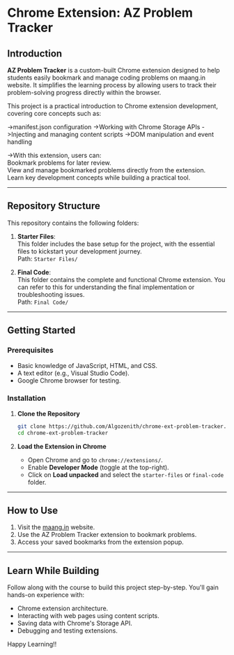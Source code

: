 # Chrome Extension: AZ Problem Tracker

## Introduction  
**AZ Problem Tracker** is a custom-built Chrome extension designed to help students easily bookmark and manage coding problems on maang.in website. It simplifies the learning process by allowing users to track their problem-solving progress directly within the browser.

This project is a practical introduction to Chrome extension development, covering core concepts such as:

   ->manifest.json configuration
   ->Working with Chrome Storage APIs
   ->Injecting and managing content scripts
   ->DOM manipulation and event handling

->With this extension, users can:   
    Bookmark problems for later review.  
    View and manage bookmarked problems directly from the extension.  
    Learn key development concepts while building a practical tool.  

--------

## Repository Structure  

This repository contains the following folders:  

1. **Starter Files**:  
   This folder includes the base setup for the project, with the essential files to kickstart your development journey.  
   Path: `Starter Files/`

2. **Final Code**:  
   This folder contains the complete and functional Chrome extension. You can refer to this for understanding the final implementation or troubleshooting issues.  
   Path: `Final Code/`

---

## Getting Started  

### Prerequisites  
- Basic knowledge of JavaScript, HTML, and CSS.  
- A text editor (e.g., Visual Studio Code).  
- Google Chrome browser for testing.

### Installation  

1. **Clone the Repository**  
   ```bash
   git clone https://github.com/Algozenith/chrome-ext-problem-tracker.git
   cd chrome-ext-problem-tracker
   ```

2. **Load the Extension in Chrome**  
   - Open Chrome and go to `chrome://extensions/`.  
   - Enable **Developer Mode** (toggle at the top-right).  
   - Click on **Load unpacked** and select the `starter-files` or `final-code` folder.

---

## How to Use  

1. Visit the [maang.in](https://maang.in) website.  
2. Use the AZ Problem Tracker extension to bookmark problems.  
3. Access your saved bookmarks from the extension popup.

---

## Learn While Building  

Follow along with the course to build this project step-by-step. You'll gain hands-on experience with:  
- Chrome extension architecture.  
- Interacting with web pages using content scripts.  
- Saving data with Chrome's Storage API.  
- Debugging and testing extensions.  

Happy Learning!!